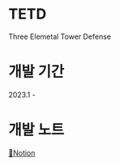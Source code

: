 # TETD
Three Elemetal Tower Defense
 
# 개발 기간
2023.1 - 

# 개발 노트
[📝Notion](https://brick-clerk-b88.notion.site/TETD-Three-Elemental-Tower-Defense-6496611143694192ac843b1205522d8c)

